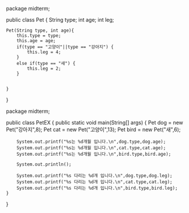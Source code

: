 package midterm;

public class Pet {
	String type;
	int age;
	int leg;
	
	
	Pet(String type, int age){
		this.type = type;
		this.age = age;
		if(type == "고양이"||type == "강아지") {
			this.leg = 4;
		}
		else if(type == "새") {
			this.leg = 2;
		}
		
		
	}

}


package midterm;

public class PetEX {
	public static void main(String[] args) {
		Pet dog = new Pet("강아지",8);
		Pet cat = new Pet("고양이",13);
		Pet bird = new Pet("새",6);
		
		System.out.printf("%s는 %d개월 입니다.\n",dog.type,dog.age);
		System.out.printf("%s는 %d개월 입니다.\n",cat.type,cat.age);
		System.out.printf("%s는 %d개월 입니다.\n",bird.type,bird.age);
		
		System.out.println();
		
		System.out.printf("%s 다리는 %d개 입니다.\n",dog.type,dog.leg);
		System.out.printf("%s 다리는 %d개 입니다.\n",cat.type,cat.leg);
		System.out.printf("%s 다리는 %d개 입니다.\n",bird.type,bird.leg);
	}
}
